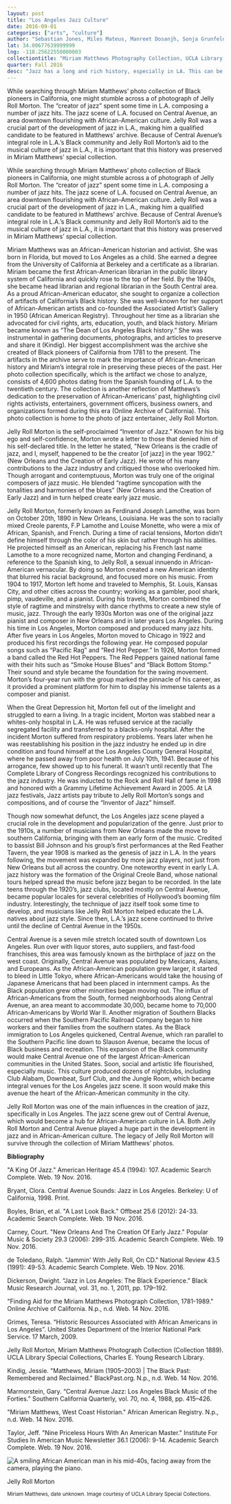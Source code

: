```yaml
---
layout: post
title: "Los Angeles Jazz Culture"
date: 2016-09-01
categories: ["arts", "culture"]
author: "Sebastian Jones, Miles Mateus, Manreet Dosanjh, Sonja Grunfeld, Kaylyn Nguyen, Sophia Suon"
lat: 34.00677639999999
lng: -118.25622550000003
collectiontitle: "Miriam Matthews Photography Collection, UCLA Library Special Collections"
quarter: Fall 2016
desc: "Jazz has a long and rich history, especially in LA. This can be seen at Central Avenue Jazz Park, a prime location for jazz lovers in the Los Angeles area. Jelly Roll Morton has also been a huge contributor to the LA jazz culture."
---
```

While searching through Miriam Matthews’ photo collection of Black pioneers in California, one might stumble across a of photograph of Jelly Roll Morton. The “creator of jazz” spent some time in L.A. composing a number of jazz hits. The jazz scene of L.A. focused on Central Avenue, an area downtown flourishing with African-American culture. Jelly Roll was a crucial part of the development of jazz in L.A., making him a qualified candidate to be featured in Matthews’ archive. Because of Central Avenue’s integral role in L.A.’s Black community and Jelly Roll Morton’s aid to the musical culture of jazz in L.A., it is important that this history was preserved in Miriam Matthews’ special collection.

While searching through Miriam Matthews’ photo collection of Black pioneers in California, one might stumble across a of photograph of Jelly Roll Morton. The “creator of jazz” spent some time in L.A. composing a number of jazz hits. The jazz scene of L.A. focused on Central Avenue, an area downtown flourishing with African-American culture. Jelly Roll was a crucial part of the development of jazz in L.A., making him a qualified candidate to be featured in Matthews’ archive. Because of Central Avenue’s integral role in L.A.’s Black community and Jelly Roll Morton’s aid to the musical culture of jazz in L.A., it is important that this history was preserved in Miriam Matthews’ special collection.

Miriam Matthews was an African-American historian and activist. She was born in Florida, but moved to Los Angeles as a child. She earned a degree from the University of California at Berkeley and a certificate as a librarian. Miriam became the first African-American librarian in the public library system of California and quickly rose to the top of her field. By the 1940s, she became head librarian and regional librarian in the South Central area. As a proud African-American educator, she sought to organize a collection of artifacts of California’s Black history. She was well-known for her support of African-American artists and co-founded the Associated Artist’s Gallery in 1950 (African American Registry). Throughout her time as a librarian she advocated for civil rights, arts, education, youth, and black history. Miriam became known as “The Dean of Los Angeles Black history.” She was instrumental in gathering documents, photographs, and articles to preserve and share it (Kindig). Her biggest accomplishment was the archive she created of Black pioneers of California from 1781 to the present. The artifacts in the archive serve to mark the importance of African-American history and Miriam’s integral role in preserving these pieces of the past. Her photo collection specifically, which is the artifact we chose to analyze, consists of 4,600 photos dating from the Spanish founding of L.A. to the twentieth century. The collection is another reflection of Matthews’s dedication to the preservation of African-Americans’ past, highlighting civil rights activists, entertainers, government officers, business owners, and organizations formed during this era (Online Archive of California). This photo collection is home to the photo of jazz entertainer, Jelly Roll Morton.

Jelly Roll Morton is the self-proclaimed “Inventor of Jazz.” Known for his big ego and self-confidence, Morton wrote a letter to those that denied him of his self-declared title. In the letter he stated, &quot;New Orleans is the cradle of jazz, and I, myself, happened to be the creator [of jazz] in the year 1902.&quot; (New Orleans and the Creation of Early Jazz). He wrote of his many contributions to the Jazz industry and critiqued those who overlooked him. Though arrogant and contemptuous, Morton was truly one of the original composers of jazz music. He blended “ragtime syncopation with the tonalities and harmonies of the blues” (New Orleans and the Creation of Early Jazz) and in turn helped create early jazz music.

Jelly Roll Morton, formerly known as Ferdinand Joseph Lamothe, was born on October 20th, 1890 in New Orleans, Louisiana. He was the son to racially mixed Creole parents, F.P Lamothe and Louise Monette, who were a mix of African, Spanish, and French. During a time of racial tensions, Morton didn’t define himself through the color of his skin but rather through his abilities. He projected himself as an American, replacing his French last name Lamothe to a more recognized name, Morton and changing Ferdinand, a reference to the Spanish king, to Jelly Roll, a sexual innuendo in African-American vernacular. By doing so Morton created a new American identity that blurred his racial background, and focused more on his music. From 1904 to 1917, Morton left home and traveled to Memphis, St. Louis, Kansas City, and other cities across the country; working as a gambler, pool shark, pimp, vaudeville, and a pianist. During his travels, Morton combined the style of ragtime and minstrelsy with dance rhythms to create a new style of music, jazz. Through the early 1930s Morton was one of the original jazz pianist and composer in New Orleans and in later years Los Angeles. During his time in Los Angeles, Morton composed and produced many jazz hits. After five years in Los Angeles, Morton moved to Chicago in 1922 and produced his first recordings the following year. He composed popular songs such as “Pacific Rag” and “Red Hot Pepper.” In 1926, Morton formed a band called the Red Hot Peppers. The Red Peppers gained national fame with their hits such as “Smoke House Blues” and “Black Bottom Stomp.” Their sound and style became the foundation for the swing movement. Morton’s four-year run with the group marked the pinnacle of his career, as it provided a prominent platform for him to display his immense talents as a composer and pianist.

When the Great Depression hit, Morton fell out of the limelight and struggled to earn a living. In a tragic incident, Morton was stabbed near a whites-only hospital in L.A. He was refused service at the racially segregated facility and transferred to a blacks-only hospital. After the incident Morton suffered from respiratory problems. Years later when he was reestablishing his position in the jazz industry he ended up in dire condition and found himself at the Los Angeles County General Hospital, where he passed away from poor health on July 10th, 1941. Because of his arrogance, few showed up to his funeral. It wasn’t until recently that The Complete Library of Congress Recordings recognized his contributions to the jazz industry. He was inducted to the Rock and Roll Hall of fame in 1998 and honored with a Grammy Lifetime Achievement Award in 2005. At LA jazz festivals, Jazz artists pay tribute to Jelly Roll Morton’s songs and compositions, and of course the “Inventor of Jazz” himself.

Though now somewhat defunct, the Los Angeles jazz scene played a crucial role in the development and popularization of the genre. Just prior to the 1910s, a number of musicians from New Orleans made the move to southern California, bringing with them an early form of the music. Credited to bassist Bill Johnson and his group’s first performances at the Red Feather Tavern, the year 1908 is marked as the genesis of jazz in L.A. In the years following, the movement was expanded by more jazz players, not just from New Orleans but all across the country. One noteworthy event in early L.A. jazz history was the formation of the Original Creole Band, whose national tours helped spread the music before jazz began to be recorded. In the late teens through the 1920’s, jazz clubs, located mostly on Central Avenue, became popular locales for several celebrities of Hollywood’s booming film industry. Interestingly, the technique of jazz itself took some time to develop, and musicians like Jelly Roll Morton helped educate the L.A. natives about jazz style. Since then, L.A.’s jazz scene continued to thrive until the decline of Central Avenue in the 1950s.

Central Avenue is a seven mile stretch located south of downtown Los Angeles. Run over with liquor stores, auto suppliers, and fast-food franchises, this area was famously known as the birthplace of jazz on the west coast. Originally, Central Avenue was populated by Mexicans, Asians, and Europeans. As the African-American population grew larger, it started to bleed in Little Tokyo, where African-Americans would take the housing of Japanese Americans that had been placed in internment camps. As the Black population grew other minorities began moving out. The influx of African-Americans from the South, formed neighborhoods along Central Avenue, an area meant to accommodate 30,000, became home to 70,000 African-Americans by World War II. Another migration of Southern Blacks occurred when the Southern Pacific Railroad Company began to hire workers and their families from the southern states. As the Black immigration to Los Angeles quickened, Central Avenue, which ran parallel to the Southern Pacific line down to Slauson Avenue, became the locus of Black business and recreation. This expansion of the Black community would make Central Avenue one of the largest African-American communities in the United States. Soon, social and artistic life flourished, especially music. This culture produced dozens of nightclubs, including Club Alabam, Downbeat, Surf Club, and the Jungle Room, which became integral venues for the Los Angeles jazz scene. It soon would make this avenue the heart of the African-American community in the city.

Jelly Roll Morton was one of the main influences in the creation of jazz, specifically in Los Angeles. The jazz scene grew out of Central Avenue, which would become a hub for African-American culture in LA. Both Jelly Roll Morton and Central Avenue played a huge part in the development in jazz and in African-American culture. The legacy of Jelly Roll Morton will survive through the collection of Miriam Matthews’ photos.


**Bibliography**

&quot;A King Of Jazz.&quot; American Heritage 45.4 (1994): 107. Academic Search Complete. Web. 19 Nov. 2016.

Bryant, Clora. Central Avenue Sounds: Jazz in Los Angeles. Berkeley: U of California, 1998. Print.

Boyles, Brian, et al. &quot;A Last Look Back.&quot; Offbeat 25.6 (2012): 24-33. Academic Search Complete. Web. 19 Nov. 2016.

Carney, Court. &quot;New Orleans And The Creation Of Early Jazz.&quot; Popular Music &amp; Society 29.3 (2006): 299-315. Academic Search Complete. Web. 19 Nov. 2016.

de Toledano, Ralph. &quot;Jammin' With Jelly Roll, On CD.&quot; National Review 43.5 (1991): 49-53. Academic Search Complete. Web. 19 Nov. 2016.

Dickerson, Dwight. “Jazz in Los Angeles: The Black Experience.” Black Music Research Journal, vol. 31, no. 1, 2011, pp. 179–192.

&quot;Finding Aid for the Miriam Matthews Photograph Collection, 1781-1989.&quot; Online Archive of California. N.p., n.d. Web. 14 Nov. 2016.

Grimes, Teresa. “Historic Resources Associated with African Americans in Los Angeles”. United States Department of the Interior National Park Service. 17 March, 2009.
			   

Jelly Roll Morton, Miriam Matthews Photograph Collection (Collection 1889). UCLA Library Special Collections, Charles E. Young Research Library.

Kindig, Jessie. &quot;Matthews, Miriam (1905–2003) &#124; The Black Past: Remembered and Reclaimed.&quot; BlackPast.org. N.p., n.d. Web. 14 Nov. 2016.

Marmorstein, Gary. “Central Avenue Jazz: Los Angeles Black Music of the Forties.” Southern California Quarterly, vol. 70, no. 4, 1988, pp. 415–426.

&quot;Miriam Matthews, West Coast Historian.&quot; African American Registry. N.p., n.d. Web. 14 Nov. 2016.

Taylor, Jeff. &quot;Nine Priceless Hours With An American Master.&quot; Institute For Studies In American Music Newsletter 36.1 (2006): 9-14. Academic Search Complete. Web. 19 Nov. 2016.


<img src='../images/jellyrollmorton.jpg' alt='A smiling African American man in his mid-40s, facing away from the camera, playing the piano.'>
<figcaption><p>Jelly Roll Morton</p><p><small>Miriam Matthews, date unknown. Image courtesy of UCLA Library Special Collections.</small></p>
